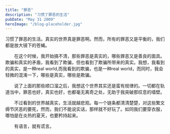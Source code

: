 ```yaml
---
title: "罪恶"
description: "习惯了罪恶的生活"
pubDate: "May 31 2009"
heroImage: "/blog-placeholder.jpg"
---
```

习惯了罪恶的生活。真实的世界真是罪恶啊。然而，所有的罪恶又是平衡的，我们都是放大镜下的苍蝇。

　　在这个时候，我开始搞不清，那些罪恶是真实的，哪些罪恶又是善良的面具。欺骗和真实的矛盾，我看到了欺骗，但也看到了欺骗所带来的真实。我想，我看到的真实，是一种real world,而我看到的欺骗，也是一种real world，而同时，我会轻微的混淆一下，哪些是真实，哪些是欺骗。

　　说了上面的那些顺口溜之后，我想这个世界其实还是蛮有规律的。一切都在轨道当中，罪恶也好，真实也好，也都毫无离奇之处，无助于我突破那叹息的墙壁。

　　不过看到的世界越真实，生活就越悲观。每一个链条都清清楚楚，对这些繁文缛节厌恶的要死，然而，我们不能说实话，那样就不好玩了。如同我们要穿衣服，哪怕是在炎热的夏天，也要矜持起来。

　　有语言，就有谎言。
